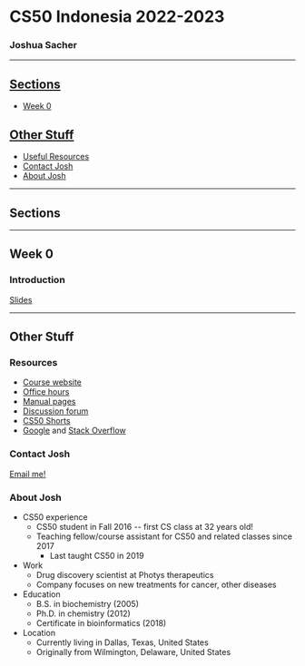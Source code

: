 # CS50 Indonesia 2022-2023

### Joshua Sacher

---

## [Sections](#sections)
<!--
* [Week 10](#week-10)
* [Week 9](#week-9)
* [Week 8](#week-8)
* [Week 7](#week-7)
* [Week 6](#week-6)
* [Week 5](#week-5)
* [Week 4](#week-4)
* [Week 3](#week-3)
* [Week 2](#week-2)
* [Week 1](#week-1) -->
* [Week 0](#week-0)

## [Other Stuff](#other-stuff)

* [Useful Resources](#resources)
* [Contact Josh](#contact-josh)
* [About Josh](#about-josh)

---

## Sections

---
<!--
## Week 10

---


## Week 9

---

## Week 8

---

## Week 7

---

## Week 6

---

## Week 5

---

## Week 4

---

## Week 3

---

## Week 2

---

## Week 1

--- -->

## Week 0

### Introduction

[Slides](https://docs.google.com/presentation/d/1F2fm4BKXKPCg_HTDK9pK0OA1FT8UgjKWapsorvG1ADQ/edit?usp=sharing)


---

## Other Stuff

### Resources

* [Course website](https://cs50.harvard.edu/indonesia/2023/)
* [Office hours](https://cs50.harvard.edu/indonesia/2023/hours/)
* [Manual pages](https://manual.cs50.io/)
* [Discussion forum](https://cs50.harvard.edu/indonesia/2023/ed/)
* [CS50 Shorts](https://cs50.harvard.edu/indonesia/2023/shorts/)
* [Google](https://www.google.com) and [Stack Overflow](https://www.stackoverflow.com)

### Contact Josh

[Email me!](mailto:josh@cs50.harvard.edu)

### About Josh

* CS50 experience
  * CS50 student in Fall 2016 -- first CS class at 32 years old!
  * Teaching fellow/course assistant for CS50 and related classes since 2017
    * Last taught CS50 in 2019 
* Work
  * Drug discovery scientist at Photys therapeutics
  * Company focuses on new treatments for cancer, other diseases 
* Education
  * B.S. in biochemistry (2005)
  * Ph.D. in chemistry (2012)
  * Certificate in bioinformatics (2018)
* Location
  * Currently living in Dallas, Texas, United States
  * Originally from Wilmington, Delaware, United States
